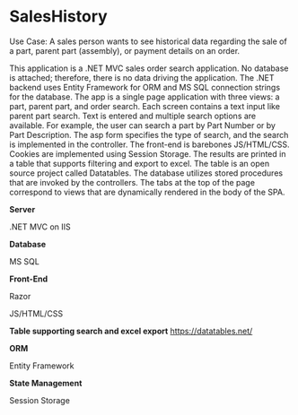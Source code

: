 # SalesHistory
Use Case: A sales person wants to see historical data regarding the sale of a part, parent part (assembly), or payment details on an order. 

This application is a .NET MVC sales order search application. No database is attached; therefore, there is no data driving the application. The .NET backend uses Entity Framework for ORM and MS SQL connection strings for the database. The app is a single page application with three views: a part, parent part, and order search. Each screen contains a text input like parent part search. Text is entered and multiple search options are available. For example, the user can search a part by Part Number or by Part Description. The asp form specifies the type of search, and the search is implemented in the controller. The front-end is barebones JS/HTML/CSS. Cookies are implemented using Session Storage. The results are printed in a table that supports filtering and export to excel. The table is an open source project called Datatables. The database utilizes stored procedures that are invoked by the controllers. The tabs at the top of the page correspond to views that are dynamically rendered in the body of the SPA. 

**Server**

.NET MVC on IIS

**Database**

MS SQL

**Front-End**

Razor

JS/HTML/CSS

**Table supporting search and excel export**
https://datatables.net/

**ORM**

Entity Framework

**State Management**

Session Storage










